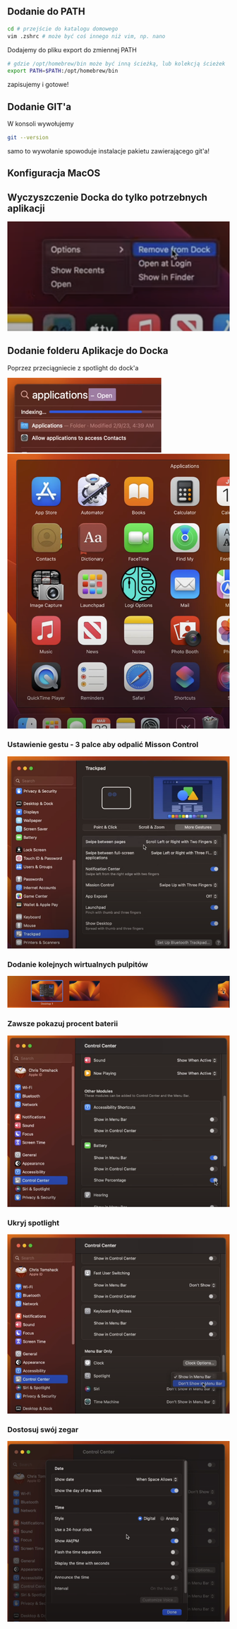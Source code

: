 ## Dodanie do PATH

```bash
cd # przejście do katalogu domowego
vim .zshrc # może być coś innego niż vim, np. nano
```

Dodajemy do pliku export do zmiennej PATH

```bash
# gdzie /opt/homebrew/bin może być inną ścieżką, lub kolekcją ścieżek
export PATH=$PATH:/opt/homebrew/bin
```

zapisujemy i gotowe!

## Dodanie GIT'a

W konsoli wywołujemy

```bash
git --version
```

samo to wywołanie spowoduje instalacje pakietu zawierającego git'a!

## Konfiguracja MacOS

## Wyczyszczenie Docka do tylko potrzebnych aplikacji

![clear_up_dock](assets/clear_up_dock.png)

## Dodanie folderu Aplikacje do Docka

Poprzez przeciągniecie z spotlight do dock'a

![add_app_dock1](assets/add_app_dock1.png)
![add_app_dock2](assets/add_app_dock2.png)

### Ustawienie gestu - 3 palce aby odpalić Misson Control

![gesture_mission_control](assets/gesture_mission_control.png)

### Dodanie kolejnych wirtualnych pulpitów

![add_virt_screens](assets/add_virt_screens.png)

### Zawsze pokazuj procent baterii

![show_bett_per](assets/show_bett_per.png)

### Ukryj spotlight

![hide_spotlight](assets/hide_spotlight.png)

### Dostosuj swój zegar

![set_clock](assets/set_clock.png)